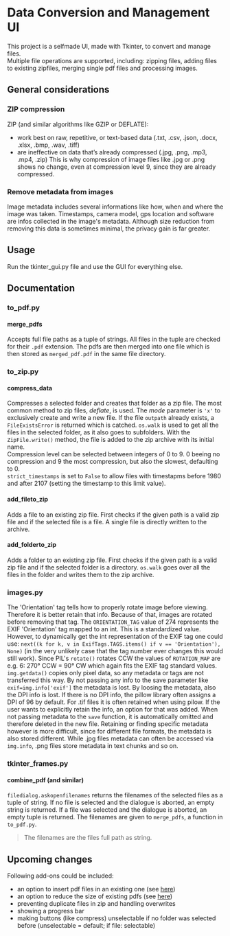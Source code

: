 # Data Conversion and Management UI

This project is a selfmade UI, made with Tkinter, to convert and manage files.  
Multiple file operations are supported, including: zipping files, adding files to existing zipfiles, merging single pdf files and processing images.

## General considerations

### ZIP compression

ZIP (and similar algorithms like GZIP or DEFLATE):
* work best on raw, repetitive, or text-based data (.txt, .csv, .json, .docx, .xlsx, .bmp, .wav, .tiff)
* are ineffective on data that’s already compressed (.jpg, .png, .mp3, .mp4, .zip)
This is why compression of image files like .jpg or .png shows no change, even at compression level 9, since they are already compressed.

### Remove metadata from images

Image metadata includes several informations like how, when and where the image was taken. Timestamps, camera model, gps location and software are infos collected in the image's metadata. 
Although size reduction from removing this data is sometimes minimal, the privacy gain is far greater.

## Usage

Run the tkinter_gui.py file and use the GUI for everything else.

## Documentation

### to_pdf.py

#### merge_pdfs

Accepts full file paths as a tuple of strings. All files in the tuple are checked for their `.pdf` extension. The pdfs are then merged into one file which is then stored as `merged_pdf.pdf` in the same file directory. 

### to_zip.py

#### compress_data

Compresses a selected folder and creates that folder as a zip file. The most common method to zip files, *deflate*, is used. The *mode* parameter is `'x'` to exclusively create and write a new file. If the file `outpath` already exists, a `FileExistsError` is returned which is catched.
`os.walk` is used to get all the files in the selected folder, as it also goes to subfolders. With the `ZipFile.write()` method, the file is added to the zip archive with its initial name.  
Compression level can be selected between integers of 0 to 9. 0 beeing no compression and 9 the most compression, but also the slowest, defaulting to 0.   
`strict_timestamps` is set to `False` to allow files with timestapms before 1980 and after 2107 (setting the timestamp to this limit value).  

#### add_fileto_zip

Adds a file to an existing zip file. First checks if the given path is a valid zip file and if the selected file is a file. A single file is directly written to the archive.

#### add_folderto_zip

Adds a folder to an existing zip file. First checks if the given path is a valid zip file and if the selected folder is a directory. `os.walk` goes over all the files in the folder and writes them to the zip archive.  

### images.py

The 'Orientation' tag tells how to properly rotate image before viewing. Therefore it is better retain that info. Because of that, images are rotated before removing that tag. The `ORIENTATION_TAG` value of 274 represents the EXIF 'Orientation' tag mapped to an int. This is a standardized value. However, to dynamically get the int representation of the EXIF tag one could use: `next((k for k, v in ExifTags.TAGS.items() if v == 'Orientation'), None)` (in the very unlikely case that the tag number ever changes this would still work). Since PIL's `rotate()` rotates CCW the values of `ROTATION_MAP` are e.g. 6: 270° CCW = 90° CW which again fits the EXIF tag standard values.
`img.getdata()` copies only pixel data, so any metadata or tags are not transferred this way. By not passing any info to the save parameter like `exif=img.info['exif']` the metadata is lost.
By loosing the metadata, also the DPI info is lost. If there is no DPI info, the pillow library often assigns a DPI of 96 by default. For .tif files it is often retained when using pilow. If the user wants to explicitly retain the info, an option for that was added.
When not passing metadata to the `save` function, it is automatically omitted and therefore deleted in the new file. Retaining or finding specific metadata however is more difficult, since for different file formats, the metadata is also stored different. While .jpg files metadata can often be accessed via `img.info`, .png files store metadata in text chunks and so on.

### tkinter_frames.py

#### combine_pdf (and similar)

`filedialog.askopenfilenames` returns the filenames of the selected files as a tuple of string. If no file is selected and the dialogue is aborted, an empty string is returned. If a file was selected and the dialogue is aborted, an empty tuple is returned. The filenames are given to `merge_pdfs`, a function in `to_pdf.py`.
> The filenames are the files full path as string.

## Upcoming changes

Following add-ons could be included:

* an option to insert pdf files in an existing one (see [here](https://pypdf.readthedocs.io/en/stable/user/merging-pdfs.html))
* an option to reduce the size of existing pdfs (see [here](https://pypdf.readthedocs.io/en/stable/user/file-size.html))
* preventing duplicate files in zip and handling overwrites 
* showing a progress bar
* making buttons (like compress) unselectable if no folder was selected before (unselectable = default; if file: selectable) 
